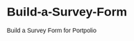 # Build-a-Survey-Form
Build a Survey Form for Portpolio

<html lang="eng">
  <head>
    <style>
      body {
        font-family: arial;
        padding-left: 25%;
        padding-left: 20%;
      }
      label {
        font-size: 14px;
        display: block;
        padding-bottom: 12px
      }
      input, textarea, select {
        display: block;
        width: 100%;
        padding-bottom: 20px;
      }
     form {
        background-color: #CC1220;
        padding: 40px 40px 40px 40px;
      }
      #button-area {
        float: left;
        width: 50%;
        height: 50%;
      }
      
      input [tyoe=checkbox]:not(old) + label,
      input [tyoe=radio]:not(old) + label {
        display: inline-block;
        margin-left: -10px;
        padding-left: 10px;
      }
    </style>
  
  </head>
  
  <body>
    <h1 id="title">Tell Me about Fashion</h1>
    <p id="description">
      This is a survey where you can tell us about the the update fashion
    </p>
    <form id="survey-form">
      <label id="name-label">Name:</label>
      <input type="text" name="name" id="name" required placeholder="First Name"></input><br>
      <label id="email-label">Email:</label>
      <input type="email" name="email" id="email" required placeholder="Prime Name"></input><br>
      <label id="number-label">Number:</label>
      <input type="number" name="number" id="number" required placeholder="$"></input><br>

      <label id="fashion-type-label">Fashion Type:</label>
      <select id="dropdown" name="fashions" id="fashions">
        <option value="vintage">Vintage</option>
        <option value="trendy">Trendy</option>
        <option value="artsy">Artsy</option>
        <option value="bohemian">Bohemian</option>
        <option value="other">Other</option>
      </select>

      <br>
      <div id="button-area">
      <label id="gender-label">Gender:</label>
        <input type="radio" class="radio-inline" name="gender" value="male"> Male<br>
        <input type="radio" class="radio-inline" name="gender" value="female"> Female<br>
        <input type="radio" class="radio-inline" name="gender" value="other"> Other<br>
      </div>

      <br>
      <div id="button-area">
      <label id="fashion-Accessories-label">Fashion Accessories:</label>
        <input type="checkbox" id="fashion1" name="fashion1" value="Casual">
        <label for="fashion1"> I have a Watch</label><br>
        <input type="checkbox" id="fashion2" name="vehicle2" value="Sporty">
        <label for="fashion2"> I have a Bracelet</label><br>
        <input type="checkbox" id="fashion3" name="vehicle3" value="Gownball">
        <label for="fashion3"> I have a Ring</label><br>
       </div>
      
<br>
      <textarea placeholder="Additional Comment"></textarea><br>
      <input type="submit" id=submit>
     </form>
     <Script type="text/javascript" src="
    </body>
   </html>
